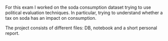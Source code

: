 For this exam I worked on the soda consumption dataset trying to use political evaluation techniques. In particular, trying to understand whether a tax on soda has an impact on consumption.

The project consists of different files: DB, notebook and a short personal report.
